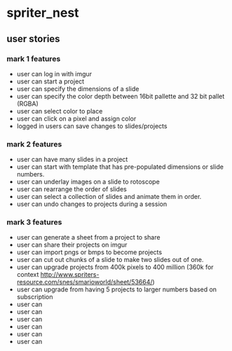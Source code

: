 # spriter_nest
## user stories
### mark 1 features
* user can log in with imgur
* user can start a project
* user can specify the dimensions of a slide
* user can specify the color depth between 16bit pallette and 32 bit pallet (RGBA)
* user can select color to place
* user can click on a pixel and assign color
* logged in users can save changes to slides/projects

### mark 2 features
* user can have many slides in a project
* user can start with template that has pre-populated dimensions or slide numbers.
* user can underlay images on a slide to rotoscope
* user can rearrange the order of slides
* user can select a collection of slides and animate them in order.
* user can undo changes to projects during a session

### mark 3 features
* user can generate a sheet from a project to share
* user can share their projects on imgur
* user can import pngs or bmps to become projects
* user can cut out chunks of a slide to make two slides out of one.
* user can upgrade projects from 400k pixels to 400 million (360k for context http://www.spriters-resource.com/snes/smarioworld/sheet/53664/)
* user can upgrade from having 5 projects to larger numbers based on subscription
* user can 
* user can 
* user can 
* user can 
* user can 
* user can 
